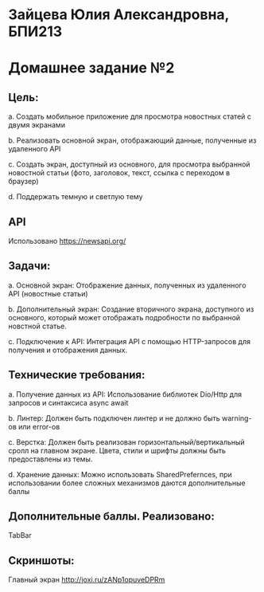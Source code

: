 # Зайцева Юлия Александровна, БПИ213

# Домашнее задание №2

## Цель:

a. Создать мобильное приложение для просмотра новостных статей с двумя экранами

b. Реализовать основной экран, отображающий данные, полученные из удаленного API

c. Создать экран, доступный из основного, для просмотра выбранной новостной статьи (фото, заголовок, текст, ссылка с переходом в браузер)

d. Поддержать темную и светлую тему


## API
Использовано https://newsapi.org/


## Задачи:

a. Основной экран: Отображение данных, полученных из удаленного API (новостные статьи)

b. Дополнительный экран: Создание вторичного экрана, доступного из основного, который может отображать подробности по выбранной новстной статье.

c. Подключение к API: Интеграция API с помощью HTTP-запросов для получения и отображения данных.

## Технические требования:

a. Получение данных из API: Использование библиотек Dio/Http для запросов и синтаксиса async await

b. Линтер: Должен быть подключен линтер и не должно быть warning-ов или error-ов

c. Верстка: Должен быть реализован горизонтальный/вертикальный сролл на главном экране. Цвета, стили и шрифты должны быть предоставлены из темы.

d. Хранение данных: Можно использовать SharedPrefernces, при использовании более сложных механизмов даются дополнительные баллы

## Дополнительные баллы. Реализовано:

TabBar

## Скриншоты:

Главный экран
http://joxi.ru/zANp1opuveDPRm
